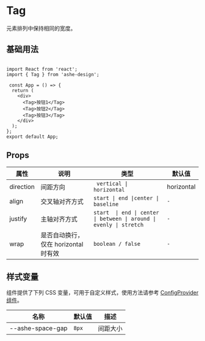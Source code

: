 # Tag
元素排列中保持相同的宽度。



## 基础用法

```tsx

import React from 'react';
import { Tag } from 'ashe-design';

 const App = () => {
  return (
    <div>
      <Tag>按钮1</Tag>
      <Tag>按钮2</Tag>
      <Tag>按钮3</Tag>
    </div>
  );
};
export default App;

```



## Props

| 属性 | 说明                       | 类型                                                                  | 默认值                            |
| --- |--------------------------|---------------------------------------------------------------------|--------------------------------|
| direction | 间距方向                     | ` vertical \|   horizontal`                                         | horizontal |
| align | 交叉轴对齐方式                  | `start \| end \|center \| baseline`                                 | `-`                            |
| justify | 主轴对齐方式                   | `start  \| end \| center \| between \| around \| evenly \| stretch` | `-`                            |
| wrap | 是否自动换行，仅在 horizontal 时有效 | `boolean / false`                                                   | `-`                            |



## 样式变量

组件提供了下列 CSS 变量，可用于自定义样式，使用方法请参考 [ConfigProvider 组件](/components/config-provider)。

| 名称                | 默认值 | 描述 |
|-------------------| --- | --- |
| \--ashe-space-gap | `8px` | 间距大小 |